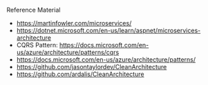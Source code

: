 

Reference Material

- https://martinfowler.com/microservices/
- https://dotnet.microsoft.com/en-us/learn/aspnet/microservices-architecture
- CQRS Pattern: https://docs.microsoft.com/en-us/azure/architecture/patterns/cqrs
- https://docs.microsoft.com/en-us/azure/architecture/patterns/
- https://github.com/jasontaylordev/CleanArchitecture
- https://github.com/ardalis/CleanArchitecture
